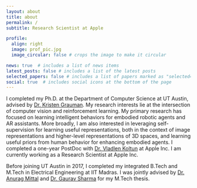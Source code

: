```yaml
---
layout: about
title: about
permalink: /
subtitle: Research Scientist at Apple

profile:
  align: right
  image: prof_pic.jpg
  image_circular: false # crops the image to make it circular

news: true  # includes a list of news items
latest_posts: false # includes a list of the latest posts
selected_papers: false # includes a list of papers marked as "selected={true}"
social: true  # includes social icons at the bottom of the page
---
```


I completed my Ph.D. at the Department of Computer Science at UT Austin, advised by [Dr. Kristen Grauman](http://www.cs.utexas.edu/~grauman/). My research interests lie at the intersection of computer vision and reinforcement learning. My primary research has focused on learning intelligent behaviors for embodied robotic agents and AR assistants. More broadly, I am also interested in leveraging self-supervision for learning useful representations, both in the context of image representations and higher-level representations of 3D spaces, and learning useful priors from human behavior for enhancing embodied agents. I completed a one-year PostDoc with [Dr. Vladlen Koltun](http://vladlen.info/) at Apple Inc. I am currently working as a Research Scientist at Apple Inc.

Before joining UT Austin in 2017, I completed my integrated B.Tech and M.Tech in Electrical Engineering at IIT Madras. I was jointly advised by [Dr. Anurag Mittal](http://www.cse.iitm.ac.in/~amittal/) and [Dr. Gaurav Sharma](http://www.grvsharma.com/research.html) for my M.Tech thesis.
